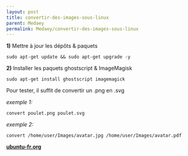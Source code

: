```yaml
---
layout: post
title: convertir-des-images-sous-linux
parent: Medaey
permalink: Medaey/convertir-des-images-sous-linux
---
```


**1)** Mettre à jour les dépôts & paquets

    sudo apt-get update && sudo apt-get upgrade -y

  
**2)** Installer les paquets ghostscript & ImageMagisk

    sudo apt-get install ghostscript imagemagick

Pour tester, il suffit de convertir un .png en .svg

_exemple 1:_

    convert poulet.png poulet.svg

_exemple 2:_

    convert /home/user/Images/avatar.jpg /home/user/Images/avatar.pdf

**[ubuntu-fr.org](https://doc.ubuntu-fr.org/imagemagick)**
